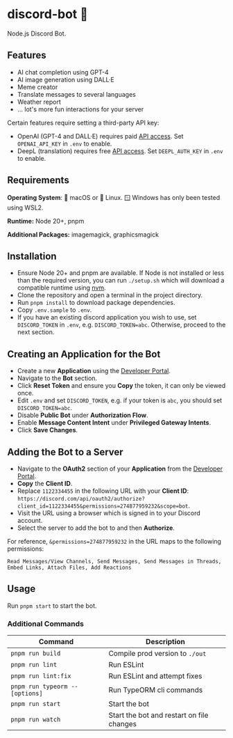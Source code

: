 # discord-bot 👾

Node.js Discord Bot.

## Features

- AI chat completion using GPT-4
- AI image generation using DALL·E
- Meme creator
- Translate messages to several languages
- Weather report
- ... lot's more fun interactions for your server

Certain features require setting a third-party API key:

- OpenAI (GPT-4 and DALL·E) requires paid [API access](https://platform.openai.com/account/api-keys). Set `OPENAI_API_KEY` in `.env` to enable.
- DeepL (translation) requires free [API access](https://www.deepl.com/account/summary). Set `DEEPL_AUTH_KEY` in `.env` to enable.

## Requirements

**Operating System**: 🍏 macOS or 🐧 Linux. 🪟 Windows has only been tested using WSL2.

**Runtime:** Node 20+, pnpm

**Additional Packages:** imagemagick, graphicsmagick

## Installation

- Ensure Node 20+ and pnpm are available. If Node is not installed or less than the required version, you can run
`./setup.sh` which will download a compatible runtime using [nvm](https://github.com/nvm-sh/nvm#about).
- Clone the repository and open a terminal in the project directory.
- Run `pnpm install` to download package dependencies.
- Copy `.env.sample` to `.env`.
- If you have an existing discord application you wish to use, set `DISCORD_TOKEN` in `.env`, e.g. `DISCORD_TOKEN=abc`. Otherwise, proceed to the next section. 

## Creating an Application for the Bot

- Create a new **Application** using the [Developer Portal](https://discord.com/developers/applications).
- Navigate to the **Bot** section.
- Click **Reset Token** and ensure you **Copy** the token, it can only be viewed once.
- Edit `.env` and set `DISCORD_TOKEN`, e.g. if your token is `abc`, you should set `DISCORD_TOKEN=abc`.
- Disable **Public Bot** under **Authorization Flow**.
- Enable **Message Content Intent** under **Privileged Gateway Intents**.
- Click **Save Changes**.

## Adding the Bot to a Server

- Navigate to the **OAuth2** section of your **Application** from the [Developer Portal](https://discord.com/developers/applications).
- **Copy** the **Client ID**.
- Replace `1122334455` in the following URL with your **Client ID**: `https://discord.com/api/oauth2/authorize?client_id=1122334455&permissions=274877959232&scope=bot`.
- Visit the URL using a browser which is signed in to your Discord account.
- Select the server to add the bot to and then **Authorize**.

For reference, `&permissions=274877959232` in the URL maps to the following permissions:

```
Read Messages/View Channels, Send Messages, Send Messages in Threads, Embed Links, Attach Files, Add Reactions
```

## Usage

Run `pnpm start` to start the bot.

### Additional Commands

| Command                         | Description                               |
|---------------------------------|-------------------------------------------|
| `pnpm run build`                | Compile prod version to `./out`           |
| `pnpm run lint`                 | Run ESLint                                |
| `pnpm run lint:fix`             | Run ESLint and attempt fixes              |
| `pnpm run typeorm -- [options]` | Run TypeORM cli commands                  |
| `pnpm run start`                | Start the bot                             |
| `pnpm run watch`                | Start the bot and restart on file changes |
